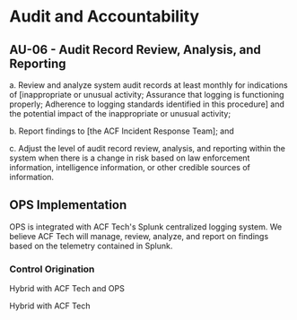 # Audit and Accountability
## AU-06 - Audit Record Review, Analysis, and Reporting

a. Review and analyze system audit records at least monthly for indications of [inappropriate or unusual activity; Assurance that logging is functioning properly; Adherence to logging standards identified in this procedure] and the potential impact of the inappropriate or unusual activity;

b. Report findings to [the ACF Incident Response Team]; and

c. Adjust the level of audit record review, analysis, and reporting within the system when there is a change in risk based on law enforcement information, intelligence information, or other credible sources of information.

## OPS Implementation

OPS is integrated with ACF Tech's Splunk centralized logging system. We believe ACF Tech will manage, review, analyze, and report on findings based on the telemetry contained in Splunk.


### Control Origination

Hybrid with ACF Tech and OPS

Hybrid with ACF Tech
